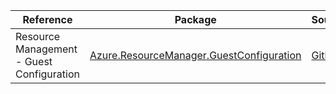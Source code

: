 | Reference | Package | Source |
|---|---|---|
|Resource Management - Guest Configuration|[Azure.ResourceManager.GuestConfiguration](https://www.nuget.org/packages/Azure.ResourceManager.GuestConfiguration)|[Github](https://github.com/Azure/azure-sdk-for-net/blob/main/sdk/guestconfiguration/Azure.ResourceManager.GuestConfiguration)|
